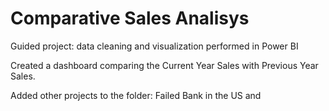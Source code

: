 # Comparative Sales Analisys

Guided project: data cleaning and visualization performed in Power BI

Created a dashboard comparing the Current Year Sales with Previous Year Sales. 

Added other projects to the folder: Failed Bank in the US and 

